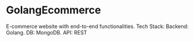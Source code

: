 # GolangEcommerce
E-commerce website with end-to-end functionalities.
Tech Stack:
Backend: Golang.
DB: MongoDB.
API: REST
